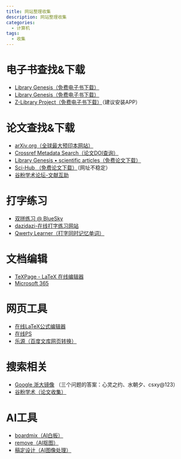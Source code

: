 ```yaml
---
title: 网站整理收集
description: 网站整理收集
categories:
  - 计算机
tags:
  - 收集
---
```

# 电子书查找&下载

- [Library Genesis（免费电子书下载）](https://libgen.click/)
- [Library Genesis（免费电子书下载）](https://libgen.top/)
- [Z-Library Project（免费电子书下载）](https://singlelogin.re/)（建议安装APP）

# 论文查找&下载

- [arXiv.org（全球最大预印本网站）](https://arxiv.org/)
- [Crossref Metadata Search（论文DOI查询）](https://search.crossref.org/)
- [Library Genesis • scientific articles（免费论文下载）](http://libgen.rs/scimag/)
- [Sci-Hub （免费论文下载）](https://sci-hub.hkvisa.net/)（网址不稳定）
- [谷粉学术论坛-文献互助](http://bbs.99lb.net/)

# 打字练习
- [双拼练习 @ BlueSky](https://api.ihint.me/shuang/)
- [dazidazi-在线打字练习网站](https://dazidazi.com/)
- [Qwerty Learner（打字同时记忆单词）](https://qwerty.kaiyi.cool/)

# 文档编辑

- [TeXPage - LaTeX 在线编辑器](https://texpage.com/)
- [Microsoft 365](https://www.office.com)
# 网页工具

- [在线LaTeX公式编辑器](https://www.latexlive.com/##)
- [在线PS](http://ps.gzqizhen.com/)
- [乐源（百度文库网页转换）](http://leyuanxm.top/)
# 搜索相关

- [Google 浙大镜像](https://g.luciaz.me/) （三个问题的答案：心灵之约、水朝夕、csxy@123）
- [谷粉学术（论文收集）](https://gfsoso.99lb.net/)

# AI工具

- [boardmix（AI白板）](https://boardmix.cn/)
- [remove（AI抠图）](https://www.remove.bg/zh/upload)
- [稿定设计（AI图像处理）](https://www.gaoding.com/)

